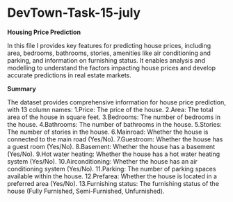 # DevTown-Task-15-july
**Housing Price Prediction**

In this file I provides key features for predicting house prices, including area, bedrooms, bathrooms, stories, amenities like air conditioning and parking, and information on furnishing status. It enables analysis and modelling to understand the factors impacting house prices and develop accurate predictions in real estate markets.

**Summary**

The dataset provides comprehensive information for house price prediction, with 13 column names: 1.Price: The price of the house. 2.Area: The total area of the house in square feet. 3.Bedrooms: The number of bedrooms in the house. 4.Bathrooms: The number of bathrooms in the house. 5.Stories: The number of stories in the house. 6.Mainroad: Whether the house is connected to the main road (Yes/No). 7.Guestroom: Whether the house has a guest room (Yes/No). 8.Basement: Whether the house has a basement (Yes/No). 9.Hot water heating: Whether the house has a hot water heating system (Yes/No). 10.Airconditioning: Whether the house has an air conditioning system (Yes/No). 11.Parking: The number of parking spaces available within the house. 12.Prefarea: Whether the house is located in a preferred area (Yes/No). 13.Furnishing status: The furnishing status of the house (Fully Furnished, Semi-Furnished, Unfurnished).
